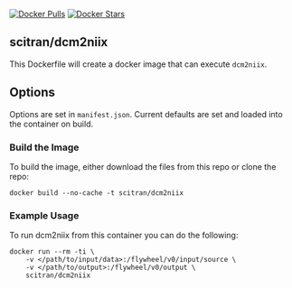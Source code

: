 [![Docker Pulls](https://img.shields.io/docker/pulls/scitran/dcm2niix.svg)](https://hub.docker.com/r/scitran/dcm2niix/)
[![Docker Stars](https://img.shields.io/docker/stars/scitran/dcm2niix.svg)](https://hub.docker.com/r/scitran/dcm2niix/)

## scitran/dcm2niix

This Dockerfile will create a docker image that can execute ```dcm2niix```.

## Options
Options are set in `manifest.json`. Current defaults are set and loaded into the container on build.

### Build the Image
To build the image, either download the files from this repo or clone the repo:
```
docker build --no-cache -t scitran/dcm2niix
```

### Example Usage ###
To run dcm2niix from this container you can do the following:
```
docker run --rm -ti \
    -v </path/to/input/data>:/flywheel/v0/input/source \
    -v </path/to/output>:/flywheel/v0/output \
    scitran/dcm2niix
```
